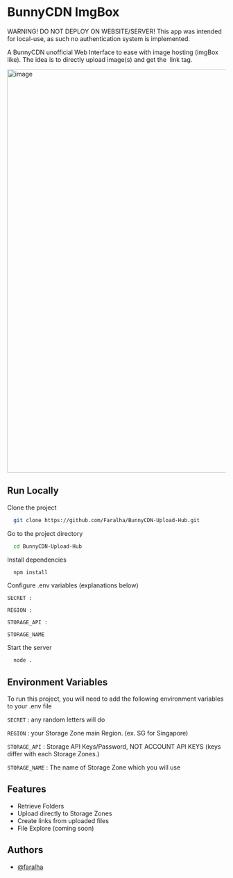 
# BunnyCDN ImgBox

WARNING! DO NOT DEPLOY ON WEBSITE/SERVER! This app was intended for local-use, as such no authentication system is implemented. 

A BunnyCDN unofficial Web Interface to ease with image hosting (imgBox like). The idea is to directly upload image(s) and get the <img> link tag.

<img width="928" alt="image" src="https://github.com/Faralha/BunnyCDN-Upload-Hub/assets/69440085/9cf8e310-83e8-43ad-a440-2da32d9f95f9">


## Run Locally

Clone the project

```bash
  git clone https://github.com/Faralha/BunnyCDN-Upload-Hub.git
```

Go to the project directory

```bash
  cd BunnyCDN-Upload-Hub
```

Install dependencies

```bash
  npm install
```

Configure .env variables (explanations below)
```env
SECRET : 

REGION : 

STORAGE_API : 

STORAGE_NAME 
```

Start the server

```bash
  node .
```


## Environment Variables

To run this project, you will need to add the following environment variables to your .env file

`SECRET` : any random letters will do

`REGION` : your Storage Zone main Region. (ex. SG for Singapore)

`STORAGE_API` : Storage API Keys/Password, NOT ACCOUNT API KEYS (keys differ with each Storage Zones.)

`STORAGE_NAME` : The name of Storage Zone which you will use

## Features

- Retrieve Folders
- Upload directly to Storage Zones
- Create links from uploaded files
- File Explore (coming soon)


## Authors

- [@faralha](https://www.github.com/faralha)

